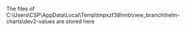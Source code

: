 The files of C:\Users\CSP\AppData\Local\Temp\tmpxzf38hmb\new_branch\helm-charts\dev2-values are stored here
